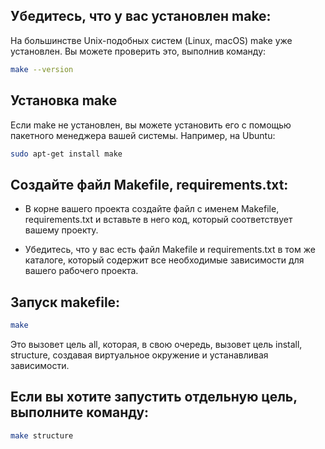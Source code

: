 ## Убедитесь, что у вас установлен make:
На большинстве Unix-подобных систем (Linux, macOS) make уже установлен. Вы можете проверить это, выполнив команду:
```bash
make --version
```

## Установка make
Если make не установлен, вы можете установить его с помощью пакетного менеджера вашей системы. Например, на Ubuntu:
```bash
sudo apt-get install make
```


## Создайте файл Makefile, requirements.txt:
- В корне вашего проекта создайте файл с именем Makefile, requirements.txt и вставьте в него код,
который соответствует вашему проекту.

- Убедитесь, что у вас есть файл Makefile и requirements.txt в том же каталоге, который содержит
все необходимые зависимости для вашего рабочего проекта.

## Запуск makefile:
```bash
make
```

Это вызовет цель all, которая, в свою очередь, вызовет цель install, structure,
создавая виртуальное окружение и устанавливая зависимости.

## Если вы хотите запустить отдельную цель, выполните команду:
```bash
make structure
```